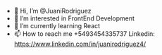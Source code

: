 - 👋 Hi, I’m @JuaniRodriguez
- 👀 I’m interested in FrontEnd Development
- 🌱 I’m currently learning React
- 📫 How to reach me +5493454335737 Linkedin: https://www.linkedin.com/in/juanirodriguez4/

<!---
JuaniRodriguez/JuaniRodriguez is a ✨ special ✨ repository because its `README.md` (this file) appears on your GitHub profile.
You can click the Preview link to take a look at your changes.
--->
